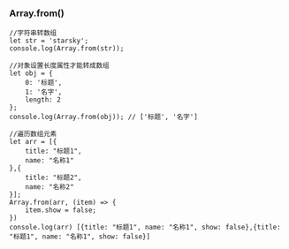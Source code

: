 ### Array.from()

	//字符串转数组
	let str = 'starsky';
	console.log(Array.from(str));
	
	//对象设置长度属性才能转成数组
	let obj = {
		0: '标题',
		1: '名字',
		length: 2
	};
	console.log(Array.from(obj)); // ['标题', '名字']
	
	//遍历数组元素
	let arr = [{
		title: "标题1",
		name: "名称1"
	},{
		title: "标题2",
		name: "名称2"
	}];
	Array.from(arr, (item) => {
		item.show = false;
	})
	console.log(arr) [{title: "标题1", name: "名称1", show: false},{title: "标题1", name: "名称1", show: false}]